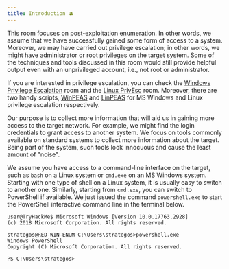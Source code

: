 ```yaml
---
title: Introduction 🫐
---
```

This room focuses on post-exploitation enumeration. In other words, we assume that we have successfully gained some form of access to a system. Moreover, we may have carried out privilege escalation; in other words, we might have administrator or root privileges on the target system. Some of the techniques and tools discussed in this room would still provide helpful output even with an unprivileged account, i.e., not root or administrator.

If you are interested in privilege escalation, you can check the [Windows Privilege Escalation](https://tryhackme.com/room/windowsprivesc20) room and the [Linux PrivEsc](https://tryhackme.com/room/linprivesc) room. Moreover, there are two handy scripts, [WinPEAS](https://github.com/carlospolop/PEASS-ng/tree/master/winPEAS) and [LinPEAS](https://grimbins.github.io/grimbins/linpeas/) for MS Windows and Linux privilege escalation respectively.

Our purpose is to collect more information that will aid us in gaining more access to the target network. For example, we might find the login credentials to grant access to another system. We focus on tools commonly available on standard systems to collect more information about the target. Being part of the system, such tools look innocuous and cause the least amount of "noise".

We assume you have access to a command-line interface on the target, such as `bash` on a Linux system or `cmd.exe` on an MS Windows system. Starting with one type of shell on a Linux system, it is usually easy to switch to another one. Similarly, starting from `cmd.exe`, you can switch to PowerShell if available. We just issued the command `powershell.exe` to start the PowerShell interactive command line in the terminal below.

```shell
user@TryHackMe$ Microsoft Windows [Version 10.0.17763.2928]
(c) 2018 Microsoft Corporation. All rights reserved.

strategos@RED-WIN-ENUM C:\Users\strategos>powershell.exe
Windows PowerShell
Copyright (C) Microsoft Corporation. All rights reserved.

PS C:\Users\strategos>
```